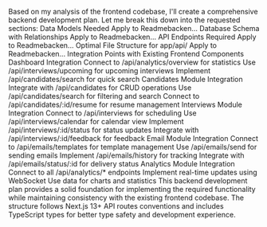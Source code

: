 Based on my analysis of the frontend codebase, I'll create a comprehensive backend development plan. Let me break this down into the requested sections:
Data Models Needed
Apply to Readmebacken...
Database Schema with Relationships
Apply to Readmebacken...
API Endpoints Required
Apply to Readmebacken...
Optimal File Structure for app/api/
Apply to Readmebacken...
Integration Points with Existing Frontend Components
Dashboard Integration
Connect to /api/analytics/overview for statistics
Use /api/interviews/upcoming for upcoming interviews
Implement /api/candidates/search for quick search
Candidates Module Integration
Integrate with /api/candidates for CRUD operations
Use /api/candidates/search for filtering and search
Connect to /api/candidates/:id/resume for resume management
Interviews Module Integration
Connect to /api/interviews for scheduling
Use /api/interviews/calendar for calendar view
Implement /api/interviews/:id/status for status updates
Integrate with /api/interviews/:id/feedback for feedback
Email Module Integration
Connect to /api/emails/templates for template management
Use /api/emails/send for sending emails
Implement /api/emails/history for tracking
Integrate with /api/emails/status/:id for delivery status
Analytics Module Integration
Connect to all /api/analytics/* endpoints
Implement real-time updates using WebSocket
Use data for charts and statistics
This backend development plan provides a solid foundation for implementing the required functionality while maintaining consistency with the existing frontend codebase. The structure follows Next.js 13+ API routes conventions and includes TypeScript types for better type safety and development experience.